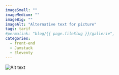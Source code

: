 ```yaml
---
imageSmall: ""
imageMedium: ""
imageBig: ""
imageAlt: "Alternative text for picture"
tags: tarif
#permalink: "blog/{{ page.fileSlug }}/gallerie",
categories:
  - front-end
  - Jamstack
  - Eleventy
---
```


![Alt text](/images/Tableau%20tarif.jpg)